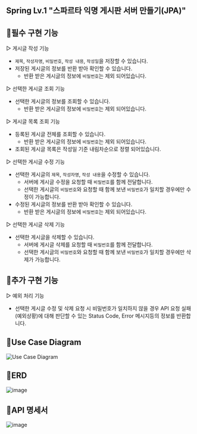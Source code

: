 Spring Lv.1 "스파르타 익명 게시판 서버 만들기(JPA)"
-----

🐥필수 구현 기능
-----

▷ 게시글 작성 기능
  - `제목`, `작성자명`, `비밀번호`, `작성 내용`, `작성일`을 저장할 수 있습니다.
  - 저장된 게시글의 정보를 반환 받아 확인할 수 있습니다.
      - 반환 받은 게시글의 정보에 `비밀번호`는 제외 되어있습니다.
        
▷ 선택한 게시글 조회 기능
  - 선택한 게시글의 정보를 조회할 수 있습니다.
      - 반환 받은 게시글의 정보에 `비밀번호`는 제외 되어있습니다.
        
▷ 게시글 목록 조회 기능
  - 등록된 게시글 전체를 조회할 수 있습니다.
      - 반환 받은 게시글의 정보에 `비밀번호`는 제외 되어있습니다.
  - 조회된 게시글 목록은 작성일 기준 내림차순으로 정렬 되어있습니다.
    
▷ 선택한 게시글 수정 기능
 - 선택한 게시글의 `제목`, `작성자명`, `작성 내용`을 수정할 수 있습니다.
      - 서버에 게시글 수정을 요청할 때 `비밀번호`를 함께 전달합니다.
      - 선택한 게시글의 `비밀번호`와 요청할 때 함께 보낸 `비밀번호`가 일치할 경우에만 수정이 가능합니다.
  - 수정된 게시글의 정보를 반환 받아 확인할 수 있습니다.
      - 반환 받은 게시글의 정보에 `비밀번호`는 제외 되어있습니다.

▷ 선택한 게시글 삭제 기능
  - 선택한 게시글을 삭제할 수 있습니다.
      - 서버에 게시글 삭제를 요청할 때 `비밀번호`를 함께 전달합니다.
      - 선택한 게시글의 `비밀번호`와 요청할 때 함께 보낸 `비밀번호`가 일치할 경우에만 삭제가 가능합니다.


🐥추가 구현 기능
-----
▷ 예외 처리 기능
  - 선택한 게시글 수정 및 삭제 요청 시 비밀번호가 일치하지 않을 경우 API 요청 실패(예외상황)에 대해 판단할 수 있는 Status Code, Error 메시지등의 정보를 반환합니다.

🎨Use Case Diagram
-----
![Use Case Diagram](https://github.com/kimeomji333/notice/assets/148833676/e0091230-7dcc-46e5-85e7-d59a005b980f)

🎫ERD
-----
![image](https://github.com/kimeomji333/notice/assets/148833676/c0a43c5d-6d52-40a0-9a38-16b5ac655c52)

📜API 명세서
-----
![image](https://github.com/kimeomji333/notice/assets/148833676/f264bc1c-f231-4876-a286-3fc920bc017e)


